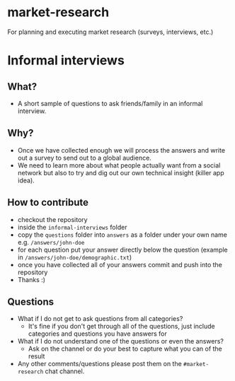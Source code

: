 # market-research
For planning and executing market research (surveys, interviews, etc.)

# Informal interviews
## What?
- A short sample of questions to ask friends/family in an informal interview.

## Why?
- Once we have collected enough we will process the answers and write out a survey to send out to a global audience.
- We need to learn more about what people actually want from a social network but also to try and dig out our own technical insight (killer app idea).

## How to contribute
- checkout the repository
- inside the `informal-interviews` folder
- copy the `questions` folder into `answers` as a folder under your own name e.g. `/answers/john-doe`
- for each question put your answer directly below the question (example in `/answers/john-doe/demographic.txt`)
- once you have collected all of your answers commit and push into the repository
- Thanks :)

## Questions
- What if I do not get to ask questions from all categories?
  - It's fine if you don't get through all of the questions, just include categories and questions you have answers for
- What if I do not understand one of the questions or even the answers?
  - Ask on the channel or do your best to capture what you can of the result
- Any other comments/questions please post them on the `#market-research` chat channel.